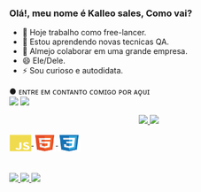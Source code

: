 ### Olá!, meu nome é Kalleo sales, Como vai?

- 🔭 Hoje trabalho como free-lancer.
- 🌱 Estou aprendendo novas tecnicas QA.
- 👯 Almejo colaborar em uma grande empresa.
- 😄 Ele/Dele.
- ⚡ Sou curioso e autodidata.
 
 ●  ᴇɴᴛʀᴇ ᴇᴍ ᴄᴏɴᴛᴀɴᴛᴏ ᴄᴏᴍɪɢᴏ ᴘᴏʀ ᴀǫᴜɪ    
 <img src="https://img.icons8.com/small/16/000000/gmail-login.png"/>
 <a href= "https://api.whatsapp.com/send?phone=5581973305695&text="><img src="https://img.icons8.com/small/16/000000/whatsapp.png"/>  

 
 

<div align="center">
   <a href="https://github.com/KALL30">
   <img height="150em" src="https://github-readme-stats.vercel.app/api?username=kalleo&show_icons=true&theme=dark&include_all_commits=true&count_private=true"/>
   <img height="150em" src="https://github-readme-stats.vercel.app/api/top-langs/?username=kalleo&layout=compact&langs_count=7&theme=dark"/>
</div>
  


  
  <div style="display: inline_block"><br>
   <img align="center" alt="Rafa-Js" height="30" width="40" src="https://raw.githubusercontent.com/devicons/devicon/master/icons/javascript/javascript-plain.svg">
   <img align="center" alt="Rafa-HTML" height="30" width="40" src="https://raw.githubusercontent.com/devicons/devicon/master/icons/html5/html5-original.svg">
  <img align="center" alt="Rafa-CSS" height="30" width="40" src="https://raw.githubusercontent.com/devicons/devicon/master/icons/css3/css3-original.svg">
  <div>
 
   # 
   
   
  <a href ="500em" scr="https://www.instagram.com/kalleoogeorge/"><img src="https://img.icons8.com/material/24/000000/instagram-new--v1.png"/>
 <a href="https://discord.com/channels/936644844896542721/936644845328552028" target="_blank"><img src="https://img.icons8.com/material/24/000000/discord.png"/>
  <a href="https://www.linkedin.com/in/kalleo-sales-130703225/" target="_blank"><img src="https://img.icons8.com/material/24/000000/linkedin--v1.png"/>
  <div>
    
     
